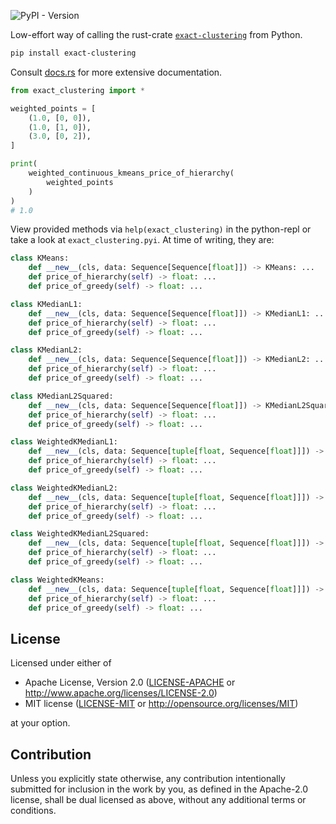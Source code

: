 ![PyPI - Version](https://img.shields.io/pypi/v/exact-clustering)

Low-effort way of calling the rust-crate [`exact-clustering`](https://github.com/lumi-a/exact-clustering) from Python. 

```sh
pip install exact-clustering
```

Consult [docs.rs](https://docs.rs/exact-clustering) for more extensive documentation.

```py
from exact_clustering import *

weighted_points = [
    (1.0, [0, 0]),
    (1.0, [1, 0]),
    (3.0, [0, 2]),
]

print(
    weighted_continuous_kmeans_price_of_hierarchy(
        weighted_points
    )
)
# 1.0
```

View provided methods via `help(exact_clustering)` in the python-repl or take a look at `exact_clustering.pyi`. At time of writing, they are:

```py
class KMeans:
    def __new__(cls, data: Sequence[Sequence[float]]) -> KMeans: ...
    def price_of_hierarchy(self) -> float: ...
    def price_of_greedy(self) -> float: ...

class KMedianL1:
    def __new__(cls, data: Sequence[Sequence[float]]) -> KMedianL1: ...
    def price_of_hierarchy(self) -> float: ...
    def price_of_greedy(self) -> float: ...

class KMedianL2:
    def __new__(cls, data: Sequence[Sequence[float]]) -> KMedianL2: ...
    def price_of_hierarchy(self) -> float: ...
    def price_of_greedy(self) -> float: ...

class KMedianL2Squared:
    def __new__(cls, data: Sequence[Sequence[float]]) -> KMedianL2Squared: ...
    def price_of_hierarchy(self) -> float: ...
    def price_of_greedy(self) -> float: ...

class WeightedKMedianL1:
    def __new__(cls, data: Sequence[tuple[float, Sequence[float]]]) -> UnweightedKMedianL1: ...
    def price_of_hierarchy(self) -> float: ...
    def price_of_greedy(self) -> float: ...

class WeightedKMedianL2:
    def __new__(cls, data: Sequence[tuple[float, Sequence[float]]]) -> UnweightedKMedianL2: ...
    def price_of_hierarchy(self) -> float: ...
    def price_of_greedy(self) -> float: ...

class WeightedKMedianL2Squared:
    def __new__(cls, data: Sequence[tuple[float, Sequence[float]]]) -> UnweightedKMedianL2Squared: ...
    def price_of_hierarchy(self) -> float: ...
    def price_of_greedy(self) -> float: ...

class WeightedKMeans:
    def __new__(cls, data: Sequence[tuple[float, Sequence[float]]]) -> WeightedKMeans: ...
    def price_of_hierarchy(self) -> float: ...
    def price_of_greedy(self) -> float: ...
```

## License

Licensed under either of

- Apache License, Version 2.0 ([LICENSE-APACHE](LICENSE-APACHE) or http://www.apache.org/licenses/LICENSE-2.0)
- MIT license ([LICENSE-MIT](LICENSE-MIT) or http://opensource.org/licenses/MIT)

at your option.


## Contribution

Unless you explicitly state otherwise, any contribution intentionally submitted
for inclusion in the work by you, as defined in the Apache-2.0 license, shall be
dual licensed as above, without any additional terms or conditions.

